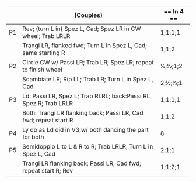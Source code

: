 ||(Couples)| == In 4 == |
|-----|----|-----|
|P1| Rev; (turn L in) Spez L, Cad; Spez LR in CW wheel; Trab LRLR |1;1;1;1|
||Trangi LR, flanked fwd; Turn L in Spez L, Cad; same starting R |1;1;2|
|P2| Circle CW w/ Passi LR; Trab LR; Spez LR; repeat to finish wheel |½;½;1;2|
||Scambiate LR; Rip LL; Trab LR; Turn L in Spez L, Cad |2;½;½;1| 
|P3| Ld: Passi LR, Spez L; Trab RLRL; back:Passi RL, Spez R; Trab LRLR |1;1;1;1|
||Both: Trangi LR flanking back; Passi LR, Cad fwd; repeat start R |1;1;2|
|P4| Ly do as Ld did in V3,w/ both dancing the part for both |8|
|P5| Semidoppio L to L & R to R; Trab LRLR; Turn L in Spez L, Cad |2;1;1|
||Trangi LR flanking back; Passi LR, Cad fwd; repeat start R; Rev |1;1;2;1|
